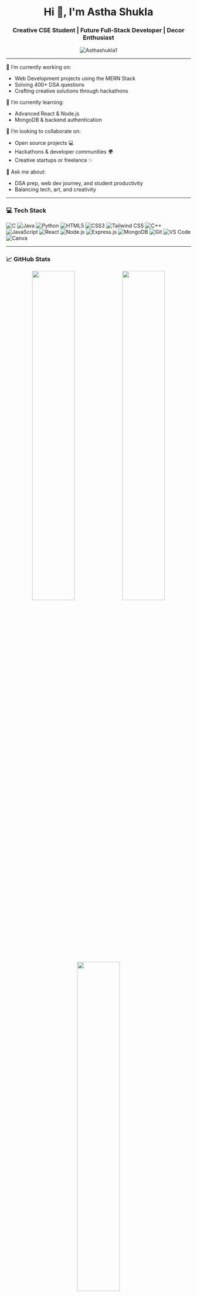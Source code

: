 <h1 align="center">Hi 👋, I'm Astha Shukla</h1>
<h3 align="center">Creative CSE Student | Future Full-Stack Developer | Decor Enthusiast</h3>

<p align="center">
  <img src="https://komarev.com/ghpvc/?username=your-github-username&label=Profile%20views&color=0e75b6&style=flat" alt="Asthashukla1" />
</p>

---

🔭 I’m currently working on:
- Web Development projects using the MERN Stack  
- Solving 400+ DSA questions  
- Crafting creative solutions through hackathons  

🌱 I’m currently learning:
- Advanced React & Node.js  
- MongoDB & backend authentication  


👯 I’m looking to collaborate on:
- Open source projects 💻  
- Hackathons & developer communities 🌍  
- Creative startups or freelance ✨  

💬 Ask me about:
- DSA prep, web dev journey, and student productivity  
- Balancing tech, art, and creativity  

---

### 💻 Tech Stack
![C](https://img.shields.io/badge/C-00599C?style=flat&logo=c&logoColor=white)
![Java](https://img.shields.io/badge/Java-ED8B00?style=flat&logo=java&logoColor=white)
![Python](https://img.shields.io/badge/Python-3776AB?style=flat&logo=python&logoColor=white)
![HTML5](https://img.shields.io/badge/HTML5-E34F26?style=flat&logo=html5&logoColor=white)
![CSS3](https://img.shields.io/badge/CSS3-1572B6?style=flat&logo=css3&logoColor=white)
![Tailwind CSS](https://img.shields.io/badge/Tailwind_CSS-38B2AC?style=flat&logo=tailwind-css&logoColor=white)
![C++](https://img.shields.io/badge/C++-00599C?style=flat&logo=c%2B%2B&logoColor=white)
![JavaScript](https://img.shields.io/badge/JavaScript-F7DF1E?style=flat&logo=javascript&logoColor=black)
![React](https://img.shields.io/badge/React-20232A?style=flat&logo=react&logoColor=61DAFB)
![Node.js](https://img.shields.io/badge/Node.js-339933?style=flat&logo=node.js&logoColor=white)
![Express.js](https://img.shields.io/badge/Express.js-000000?style=flat&logo=express&logoColor=white)
![MongoDB](https://img.shields.io/badge/MongoDB-47A248?style=flat&logo=mongodb&logoColor=white)
![Git](https://img.shields.io/badge/Git-F05032?style=flat&logo=git&logoColor=white)
![VS Code](https://img.shields.io/badge/VS_Code-007ACC?style=flat&logo=visual-studio-code&logoColor=white)
![Canva](https://img.shields.io/badge/Canva-00C4CC?style=flat&logo=canva&logoColor=white)

---

### 📈 GitHub Stats

<p align="center">
  <img src="https://github-readme-stats.vercel.app/api?username=Asthashukla1&show_icons=true&theme=radical" width="48%" />
  <img src="https://github-readme-streak-stats.herokuapp.com/?user=Asthashukla&theme=radical" width="48%" />
</p>

<p align="center">
  <img src="https://github-readme-stats.vercel.app/api/top-langs/?username=Asthashukla1&layout=compact&theme=radical" width="48%" />
</p>

---

### 🏆 GitHub Trophies

<p align="center">
  <img src="https://github-profile-trophy.vercel.app/?username=Asthashukla1&theme=radical&no-frame=true&margin-w=4" />
</p>

---

### 🌸 A Little More About Me

- 🎓 Final-year CSE student passionate about tech & impact  
- 🎨 Love sketching, singing, and home décor  
- 💼 Working towards freelancing   


---

### 📫 Connect with me

<p align="left">
  <a href="https://linkedin.com/in/astha-shukla-0a036827b/" target="blank">
    <img align="center" src="https://cdn.jsdelivr.net/npm/simple-icons@3.0.1/icons/linkedin.svg" alt="LinkedIn" height="30" width="40" />
  </a>
  <a href="mailto:asthashukla160428@gmail.com" target="blank">
    <img align="center" src="https://cdn.jsdelivr.net/npm/simple-icons@3.0.1/icons/gmail.svg" alt="Gmail" height="30" width="40" />
  </a>
</p>

---

> *"Dreams become reality when you dare to begin."* — Astha 🚀

